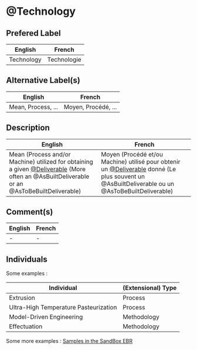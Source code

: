 @Technology
==

Prefered Label
-
<table>
    <thead>
        <tr>
            <th>English</th>
            <th>French</th>
        </tr>
    </thead>
    <tbody>
        <tr>
            <td>Technology</td>
            <td>Technologie</td>
        </tr>
    </tbody>
</table>

Alternative Label(s)
-
<table>
    <thead>
        <tr>
            <th>English</th>
            <th>French</th>
        </tr>
    </thead>
    <tbody>
        <tr>
            <td>Mean, Process, ...</td>
            <td>Moyen, Procédé, ...</td>
        </tr>
    </tbody>
</table>

Description
-
<table>
    <thead>
        <tr>
            <th>English</th>
            <th>French</th>
        </tr>
    </thead>
    <tbody>
        <tr>
            <td>Mean (Process and/or Machine) utilized for obtaining a given <a href="https://github.com/iPlumb3r/EcosystemMappingModel/blob/master/1_Semantic/Conceptionary/%40Deliverable.md">@Deliverable</a> (More often an @AsBuiltDeliverable or an @AsToBeBuiltDeliverable)</td>
            <td>Moyen (Procédé et/ou Machine) utilisé pour obtenir un <a href="https://github.com/iPlumb3r/EcosystemMappingModel/blob/master/1_Semantic/Conceptionary/%40Deliverable.md">@Deliverable</a> donné (Le plus souvent un @AsBuiltDeliverable ou un  @AsToBeBuiltDeliverable)</td>
        </tr>
    </tbody>
</table>

Comment(s)
-
<table>
    <thead>
        <tr>
            <th>English</th>
            <th>French</th>
        </tr>
    </thead>
    <tbody>
        <tr>
            <td>-</td>
            <td>-</td>
        </tr>
    </tbody>
</table>

Individuals
-


Some examples : 
<table>
    <thead>
        <tr>
            <th>Individual</th>
            <th>(Extensional) Type</th>
        </tr>
    </thead>
    <tbody>
        <tr>
            <td>Extrusion</td>
            <td>Process</td>
        </tr>
        <tr>
            <td>Ultra-High Temperature Pasteurization</td>
            <td>Process</td>
        </tr>
        <tr>
            <td>Model-Driven Engineering</td>
            <td>Methodology</td>
        </tr>
        <tr>
            <td>Effectuation</td>
            <td>Methodology</td>
        </tr>
    </tbody>
</table>

Some more examples : <a href="https://www.topincs.com/iPlumb3rSandBox/.index?tt=1221">Samples in the SandBox EBR</a>
